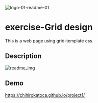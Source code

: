 ![logo-01-readme-01](https://user-images.githubusercontent.com/64046048/91499777-f0aee480-e876-11ea-96ac-6cff9bb1384f.jpg)


# exercise-Grid design
This is a web page using grid-template css.

## Description

![readme_img](https://user-images.githubusercontent.com/64046048/91506769-c74a8480-e887-11ea-8acc-cde21416d71c.jpg)

## Demo
https://chihirokatoca.github.io/project1/




